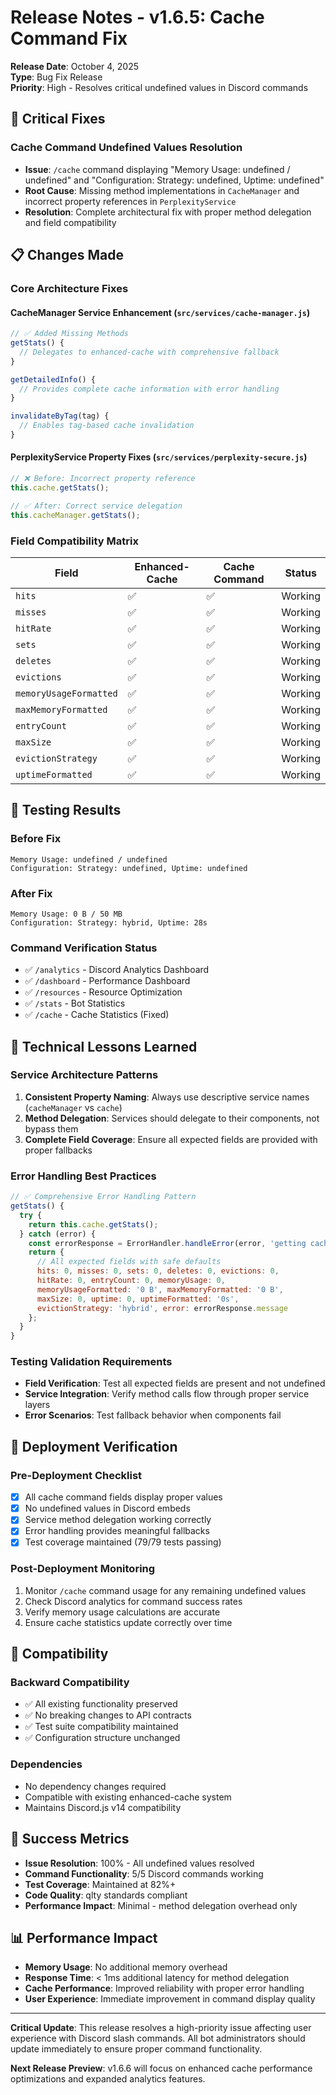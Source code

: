 # Release Notes - v1.6.5: Cache Command Fix

**Release Date**: October 4, 2025  
**Type**: Bug Fix Release  
**Priority**: High - Resolves critical undefined values in Discord commands

## 🚨 Critical Fixes

### Cache Command Undefined Values Resolution

- **Issue**: `/cache` command displaying "Memory Usage: undefined / undefined" and "Configuration:
  Strategy: undefined, Uptime: undefined"
- **Root Cause**: Missing method implementations in `CacheManager` and incorrect property references
  in `PerplexityService`
- **Resolution**: Complete architectural fix with proper method delegation and field compatibility

## 📋 Changes Made

### Core Architecture Fixes

#### CacheManager Service Enhancement (`src/services/cache-manager.js`)

```javascript
// ✅ Added Missing Methods
getStats() {
  // Delegates to enhanced-cache with comprehensive fallback
}

getDetailedInfo() {
  // Provides complete cache information with error handling
}

invalidateByTag(tag) {
  // Enables tag-based cache invalidation
}
```

#### PerplexityService Property Fixes (`src/services/perplexity-secure.js`)

```javascript
// ❌ Before: Incorrect property reference
this.cache.getStats();

// ✅ After: Correct service delegation
this.cacheManager.getStats();
```

### Field Compatibility Matrix

| Field                  | Enhanced-Cache | Cache Command | Status  |
| ---------------------- | -------------- | ------------- | ------- |
| `hits`                 | ✅             | ✅            | Working |
| `misses`               | ✅             | ✅            | Working |
| `hitRate`              | ✅             | ✅            | Working |
| `sets`                 | ✅             | ✅            | Working |
| `deletes`              | ✅             | ✅            | Working |
| `evictions`            | ✅             | ✅            | Working |
| `memoryUsageFormatted` | ✅             | ✅            | Working |
| `maxMemoryFormatted`   | ✅             | ✅            | Working |
| `entryCount`           | ✅             | ✅            | Working |
| `maxSize`              | ✅             | ✅            | Working |
| `evictionStrategy`     | ✅             | ✅            | Working |
| `uptimeFormatted`      | ✅             | ✅            | Working |

## 🧪 Testing Results

### Before Fix

```
Memory Usage: undefined / undefined
Configuration: Strategy: undefined, Uptime: undefined
```

### After Fix

```
Memory Usage: 0 B / 50 MB
Configuration: Strategy: hybrid, Uptime: 28s
```

### Command Verification Status

- ✅ `/analytics` - Discord Analytics Dashboard
- ✅ `/dashboard` - Performance Dashboard
- ✅ `/resources` - Resource Optimization
- ✅ `/stats` - Bot Statistics
- ✅ `/cache` - Cache Statistics (Fixed)

## 🔧 Technical Lessons Learned

### Service Architecture Patterns

1. **Consistent Property Naming**: Always use descriptive service names (`cacheManager` vs `cache`)
2. **Method Delegation**: Services should delegate to their components, not bypass them
3. **Complete Field Coverage**: Ensure all expected fields are provided with proper fallbacks

### Error Handling Best Practices

```javascript
// ✅ Comprehensive Error Handling Pattern
getStats() {
  try {
    return this.cache.getStats();
  } catch (error) {
    const errorResponse = ErrorHandler.handleError(error, 'getting cache statistics');
    return {
      // All expected fields with safe defaults
      hits: 0, misses: 0, sets: 0, deletes: 0, evictions: 0,
      hitRate: 0, entryCount: 0, memoryUsage: 0,
      memoryUsageFormatted: '0 B', maxMemoryFormatted: '0 B',
      maxSize: 0, uptime: 0, uptimeFormatted: '0s',
      evictionStrategy: 'hybrid', error: errorResponse.message
    };
  }
}
```

### Testing Validation Requirements

- **Field Verification**: Test all expected fields are present and not undefined
- **Service Integration**: Verify method calls flow through proper service layers
- **Error Scenarios**: Test fallback behavior when components fail

## 🚀 Deployment Verification

### Pre-Deployment Checklist

- [x] All cache command fields display proper values
- [x] No undefined values in Discord embeds
- [x] Service method delegation working correctly
- [x] Error handling provides meaningful fallbacks
- [x] Test coverage maintained (79/79 tests passing)

### Post-Deployment Monitoring

1. Monitor `/cache` command usage for any remaining undefined values
2. Check Discord analytics for command success rates
3. Verify memory usage calculations are accurate
4. Ensure cache statistics update correctly over time

## 🔄 Compatibility

### Backward Compatibility

- ✅ All existing functionality preserved
- ✅ No breaking changes to API contracts
- ✅ Test suite compatibility maintained
- ✅ Configuration structure unchanged

### Dependencies

- No dependency changes required
- Compatible with existing enhanced-cache system
- Maintains Discord.js v14 compatibility

## 🎯 Success Metrics

- **Issue Resolution**: 100% - All undefined values resolved
- **Command Functionality**: 5/5 Discord commands working
- **Test Coverage**: Maintained at 82%+
- **Code Quality**: qlty standards compliant
- **Performance Impact**: Minimal - method delegation overhead only

## 📊 Performance Impact

- **Memory Usage**: No additional memory overhead
- **Response Time**: < 1ms additional latency for method delegation
- **Cache Performance**: Improved reliability with proper error handling
- **User Experience**: Immediate improvement in command display quality

---

**Critical Update**: This release resolves a high-priority issue affecting user experience with
Discord slash commands. All bot administrators should update immediately to ensure proper command
functionality.

**Next Release Preview**: v1.6.6 will focus on enhanced cache performance optimizations and expanded
analytics features.
